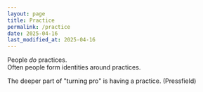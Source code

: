 ```yaml
---
layout: page
title: Practice
permalink: /practice
date: 2025-04-16
last_modified_at: 2025-04-16
---
```

People *do* practices.\
Often people form identities around practices.

The deeper part of "turning pro" is having a practice. (Pressfield)